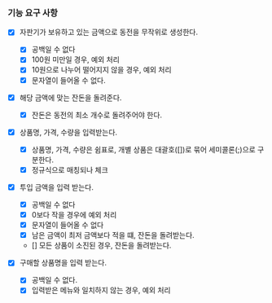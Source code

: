 ### 기능 요구 사항

 - [X] 자판기가 보유하고 있는 금액으로 동전을 무작위로 생성한다.
    - [X] 공백일 수 없다
    - [X] 100원 미만일 경우, 예외 처리
    - [X] 10원으로 나누어 떨어지지 않을 경우, 예외 처리
    - [X] 문자열이 들어올 수 없다.

 - [X] 해당 금액에 맞는 잔돈을 돌려준다.
   - [X] 잔돈은 동전의 최소 개수로 돌려주어야 한다.

 - [X] 상품명, 가격, 수량을 입력받는다.
   - [X] 상품명, 가격, 수량은 쉼표로, 개별 상품은 대괄호([])로 묶어 세미콜론(;)으로 구분한다.
   - [X] 정규식으로 매칭되나 체크
 
 - [X] 투입 금액을 입력 받는다.
   - [X] 공백일 수 없다
   - [X] 0보다 작을 경우에 예외 처리
   - [X] 문자열이 들어올 수 없다
   - [X] 남은 금액이 최저 금액보다 적을 떄, 잔돈을 돌려받는다.
   - [] 모든 상품이 소진된 경우, 잔돈을 돌려받는다.
 
 - [X] 구매할 상품명을 입력 받는다.
   - [X] 공백일 수 없다.
   - [X] 입력받은 메뉴와 일치하지 않는 경우, 예외 처리
